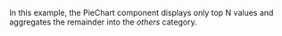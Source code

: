 In&nbsp;this example, the PieChart component displays only top&nbsp;N values and aggregates the remainder into the _others_ category.
<!--split-->